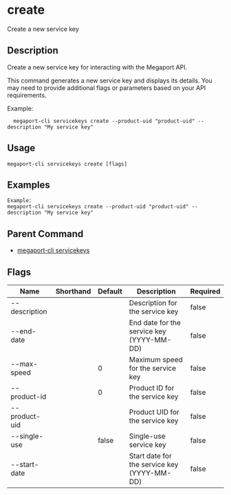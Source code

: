 # create

Create a new service key

## Description

Create a new service key for interacting with the Megaport API.

This command generates a new service key and displays its details.
You may need to provide additional flags or parameters based on your API requirements.

Example:
```
  megaport-cli servicekeys create --product-uid "product-uid" --description "My service key"
```



## Usage

```
megaport-cli servicekeys create [flags]
```

## Examples

```
Example:
megaport-cli servicekeys create --product-uid "product-uid" --description "My service key"
```

## Parent Command

* [megaport-cli servicekeys](servicekeys.md)




## Flags

| Name | Shorthand | Default | Description | Required |
|------|-----------|---------|-------------|----------|
| --description |  |  | Description for the service key | false |
| --end-date |  |  | End date for the service key (YYYY-MM-DD) | false |
| --max-speed |  | 0 | Maximum speed for the service key | false |
| --product-id |  | 0 | Product ID for the service key | false |
| --product-uid |  |  | Product UID for the service key | false |
| --single-use |  | false | Single-use service key | false |
| --start-date |  |  | Start date for the service key (YYYY-MM-DD) | false |



